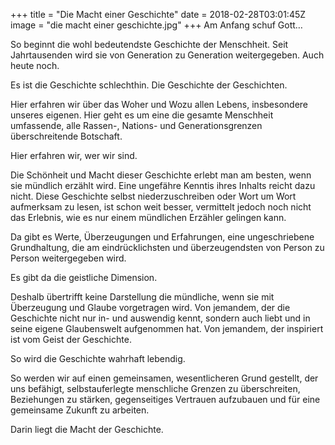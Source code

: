 +++
title = "Die Macht einer Geschichte"
date = 2018-02-28T03:01:45Z
image = "die macht einer geschichte.jpg"
+++
Am Anfang schuf Gott…

So beginnt die wohl bedeutendste Geschichte der Menschheit. Seit Jahrtausenden wird sie von Generation zu Generation weitergegeben. Auch heute noch.

Es ist die Geschichte schlechthin. Die Geschichte der Geschichten.

Hier erfahren wir über das Woher und Wozu allen Lebens, insbesondere unseres eigenen. Hier geht es um eine die gesamte Menschheit umfassende, alle Rassen-, Nations- und Generationsgrenzen überschreitende Botschaft.

Hier erfahren wir, wer wir sind.

Die Schönheit und Macht dieser Geschichte erlebt man am besten, wenn sie mündlich erzählt wird. Eine ungefähre Kenntis ihres Inhalts reicht dazu nicht. Diese Geschichte selbst niederzuschreiben oder Wort um Wort aufmerksam zu lesen, ist schon weit besser, vermittelt jedoch noch nicht das Erlebnis, wie es nur einem mündlichen Erzähler gelingen kann.

Da gibt es Werte, Überzeugungen und Erfahrungen, eine ungeschriebene Grundhaltung, die am eindrücklichsten und überzeugendsten von Person zu Person weitergegeben wird.

Es gibt da die geistliche Dimension.

Deshalb übertrifft keine Darstellung die mündliche, wenn sie mit Überzeugung und Glaube vorgetragen wird. Von jemandem, der die Geschichte nicht nur in- und auswendig kennt, sondern auch liebt und in seine eigene Glaubenswelt aufgenommen hat. Von jemandem, der inspiriert ist vom Geist der Geschichte.

So wird die Geschichte wahrhaft lebendig.

So werden wir auf einen gemeinsamen, wesentlicheren Grund gestellt, der uns befähigt, selbstauferlegte menschliche Grenzen zu überschreiten, Beziehungen zu stärken, gegenseitiges Vertrauen aufzubauen und für eine gemeinsame Zukunft zu arbeiten.

Darin liegt die Macht der Geschichte.